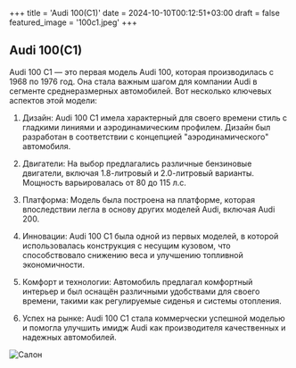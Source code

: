 +++
title = 'Audi 100(C1)'
date = 2024-10-10T00:12:51+03:00
draft = false
featured_image = '100c1.jpeg'
+++
## Audi 100(C1)

Audi 100 C1 — это первая модель Audi 100, которая производилась с 1968 по 1976 год. Она стала важным шагом для компании Audi в сегменте среднеразмерных автомобилей. Вот несколько ключевых аспектов этой модели:

1. Дизайн: Audi 100 C1 имела характерный для своего времени стиль с гладкими линиями и аэродинамическим профилем. Дизайн был разработан в соответствии с концепцией "аэродинамического" автомобиля.

2. Двигатели: На выбор предлагались различные бензиновые двигатели, включая 1.8-литровый и 2.0-литровый варианты. Мощность варьировалась от 80 до 115 л.с.

3. Платформа: Модель была построена на платформе, которая впоследствии легла в основу других моделей Audi, включая Audi 200.

4. Инновации: Audi 100 C1 была одной из первых моделей, в которой использовалась конструкция с несущим кузовом, что способствовало снижению веса и улучшению топливной экономичности.

5. Комфорт и технологии: Автомобиль предлагал комфортный интерьер и был оснащён различными удобствами для своего времени, такими как регулируемые сиденья и системы отопления.

6. Успех на рынке: Audi 100 C1 стала коммерчески успешной моделью и помогла улучшить имидж Audi как производителя качественных и надежных автомобилей.

![Салон](https://a.d-cd.net/7A34PrLBBDg_9H0LNZA-BygFcV0-1920.jpg)

